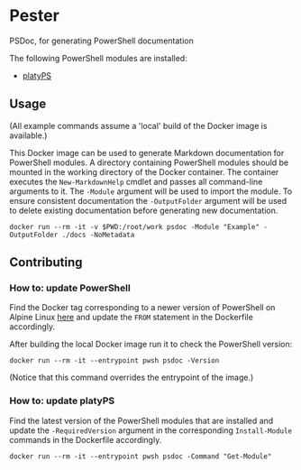 # Pester

PSDoc, for generating PowerShell documentation

The following PowerShell modules are installed:

- [platyPS](https://www.powershellgallery.com/packages/platyPS)

## Usage

(All example commands assume a 'local' build of the Docker image is available.)

This Docker image can be used to generate Markdown documentation for PowerShell 
modules. A directory containing PowerShell modules should be mounted in the 
working directory of the Docker container. The container executes the 
`New-MarkdownHelp` cmdlet and passes all command-line arguments to it. The 
`-Module` argument will be used to import the module. To ensure consistent 
documentation the `-OutputFolder` argument will be used to delete existing 
documentation before generating new documentation.

```
docker run --rm -it -v $PWD:/root/work psdoc -Module "Example" -OutputFolder ./docs -NoMetadata
```

## Contributing

### How to: update PowerShell

Find the Docker tag corresponding to a newer version of PowerShell on Alpine 
Linux [here](https://hub.docker.com/_/microsoft-powershell) and update the 
`FROM` statement in the Dockerfile accordingly.

After building the local Docker image run it to check the PowerShell version:

```
docker run --rm -it --entrypoint pwsh psdoc -Version
```

(Notice that this command overrides the entrypoint of the image.)

### How to: update platyPS

Find the latest version of the PowerShell modules that are installed and update 
the `-RequiredVersion` argument in the corresponding `Install-Module` commands 
in the Dockerfile accordingly.

```
docker run --rm -it --entrypoint pwsh psdoc -Command "Get-Module"
```
